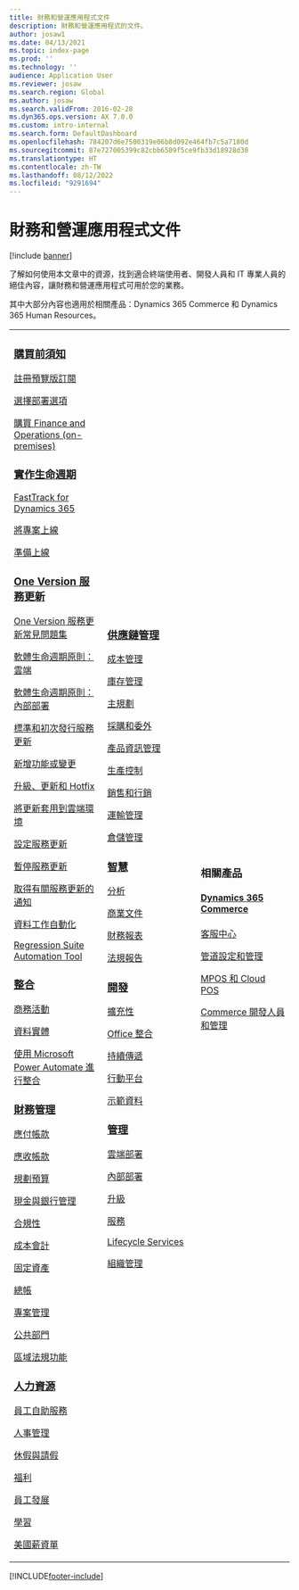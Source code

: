 ```yaml
---
title: 財務和營運應用程式文件
description: 財務和營運應用程式的文件。
author: josaw1
ms.date: 04/13/2021
ms.topic: index-page
ms.prod: ''
ms.technology: ''
audience: Application User
ms.reviewer: josaw
ms.search.region: Global
ms.author: josaw
ms.search.validFrom: 2016-02-28
ms.dyn365.ops.version: AX 7.0.0
ms.custom: intro-internal
ms.search.form: DefaultDashboard
ms.openlocfilehash: 784207d6e7500319e06b8d092e464fb7c5a7180d
ms.sourcegitcommit: 87e727005399c82cbb6509f5ce9fb33d18928d30
ms.translationtype: HT
ms.contentlocale: zh-TW
ms.lasthandoff: 08/12/2022
ms.locfileid: "9291694"
---
```

# <a name="finance-and-operations-application-documentation"></a>財務和營運應用程式文件

[!include [banner](includes/banner.md)]

了解如何使用本文章中的資源，找到適合終端使用者、開發人員和 IT 專業人員的絕佳內容，讓財務和營運應用程式可用於您的業務。 

其中大部分內容也適用於相關產品：Dynamics 365 Commerce 和 Dynamics 365 Human Resources。 

<table>
<colgroup>
<col width="33%" />
<col width="33%" />
<col width="33%" />
</colgroup>
<tbody>
<tr class="odd">
<td>
<h3><a href="get-started/before-you-buy.md">購買前須知</a></h3>
<p><a href="../dev-itpro/dev-tools/sign-up-preview-subscription.md">註冊預覽版訂閱</a></p>
 <p><a href="../dev-itpro/deployment/choose-deployment-type.md">選擇部署選項</a></p>
 <p><a href="get-started/purchase-on-premises.md">購買 Finance and Operations (on-premises)</a></p>

<h3><a href="imp-lifecycle/implementation-lifecycle.md">實作生命週期</a></h3>
<p><a href="/dynamics365/fasttrack/">FastTrack for Dynamics 365</a></p>
<p><a href="imp-lifecycle/onboard.md">將專案上線</a></p>
<p><a href="imp-lifecycle/prepare-go-live.md">準備上線</a></p>

<h3><a href="../dev-itpro/lifecycle-services/oneversion-overview.md">One Version 服務更新</a></h3>
<p><a href="get-started/one-version.md">One Version 服務更新常見問題集</a></p>
<p><a href="../dev-itpro/migration-upgrade/versions-update-policy.md">軟體生命週期原則：雲端</a></p>
<p><a href="../dev-itpro/migration-upgrade/on-prem-version-update-policy.md">軟體生命週期原則：內部部署</a></p>
<p><a href="get-started/public-preview-releases.md">標準和初次發行服務更新</a></p>
<p><a href="get-started/whats-new-changed.md">新增功能或變更</a></p>
<p><a href="../dev-itpro/migration-upgrade/upgrade-home-page.md">升級、更新和 Hotfix</a></p>
<p><a href="../dev-itpro/deployment/apply-deployable-package-system.md">將更新套用到雲端環境</a></p>
<p><a href="../dev-itpro/lifecycle-services/configure-service-updates.md">設定服務更新</a></p>
<p><a href="../dev-itpro/lifecycle-services/pause-service-updates.md">暫停服務更新</a></p>
<p><a href="../dev-itpro/lifecycle-services/notifications-service-updates.md">取得有關服務更新的通知</a></p>
<p><a href="../dev-itpro/data-entities/data-task-automation.md">資料工作自動化</a></p>
<p><a href="../dev-itpro/lifecycle-services/using-task-guides-and-bpm-to-create-user-acceptance-tests.md">Regression Suite Automation Tool</a></p>

<h3><a href="../dev-itpro/data-entities/integration-overview.md">整合</a></h3>
<p><a href="../dev-itpro/business-events/home-page.md">商務活動</a></p>
<p><a href="../dev-itpro/data-entities/data-entities.md">資料實體</a></p>
<p><a href="../dev-itpro/data-entities/fin-ops-connector.md">使用 Microsoft Power Automate 進行整合</a></p>

<h3><a href="../../finance/index.md">財務管理</a></h3>
<p><a href="../../finance/accounts-payable/accounts-payable.md">應付帳款</a></p>
<p><a href="../../finance/accounts-receivable/accounts-receivable.md">應收帳款</a></p>
<p><a href="../../finance/budgeting/budgeting-overview.md">規劃預算</a></p>
<p><a href="../../finance/cash-bank-management/cash-bank-management.md">現金與銀行管理</a></p>
<p><a href="../../finance/general-ledger/audit-policy-rules.md">合規性</a></p>
<p><a href="../../finance/cost-accounting/cost-accounting-home-page.md">成本會計</a></p>
<p><a href="../../finance/fixed-assets/fixed-assets.md">固定資產</a></p>
<p><a href="../../finance/general-ledger/general-ledger.md">總帳</a></p>
<p><a href="/dynamics365/project-operations/prod-pma/overview-project-management-accounting">專案管理</a></p>
<p><a href="../../finance/public-sector/public-sector-functionality.md">公共部門</a></p>
<p><a href="../dev-itpro/lcs-solutions/country-region.md">區域法規功能</a></p>

<h3><a href="hr/hr-landing-page.md">人力資源</a></h3>
<p><a href="../../human-resources/hr-employee-manager-self-service-overview.md">員工自助服務</a></p>
<p><a href="../../human-resources/hr-personnel-departments-jobs-positions.md">人事管理</a></p>
<p><a href="../../human-resources/hr-leave-and-absence-overview.md">休假與請假</a></p>
<p><a href="../../human-resources/hr-benefits-manage-program.md">福利</a></p>
<p><a href="../../human-resources/hr-develop-performance-management-overview.md">員工發展</a></p>
<p><a href="../../human-resources/hr-learning-courses.md">學習</a></p>
 <p><a href="hr/localizations/noam-usa-payroll.md">美國薪資單</a></p>

</td>
<td>
<h3><a href="../../supply-chain/index.md">供應鏈管理</a></h3>
<p><a href="../../supply-chain/cost-management/costing-sheets.md">成本管理</a></p>
<p><a href="../../supply-chain/inventory/inventory-home-page.md">庫存管理</a></p>
<p><a href="../../supply-chain/master-planning/master-plans.md">主規劃</a></p>
<p><a href="../../supply-chain/procurement/procurement-sourcing-overview.md">採購和委外</a></p>
<p><a href="../../supply-chain/pim/product-information.md">產品資訊管理</a></p>
<p><a href="../../supply-chain/production-control/production-process-overview.md">生產控制</a></p>
<p><a href="../../supply-chain/sales-marketing/overview-sales-marketing.md">銷售和行銷</a></p>
<p><a href="../../supply-chain/transportation/transportation-management-overview.md">運輸管理</a></p>
<p><a href="../../supply-chain/warehousing/warehouse-configuration.md">倉儲管理</a></p>


<h3><a href="../dev-itpro/analytics/bi-reporting-home-page.md">智慧</a></h3>
<p><a href="../dev-itpro/analytics/analytics.md">分析</a></p>
 <p><a href="../dev-itpro/analytics/document-reporting-services.md">商業文件</a></p>
<p><a href="../dev-itpro/analytics/financial-reporting-intro.md">財務報表</a></p>
<p><a href="../dev-itpro/analytics/general-electronic-reporting.md">法規報告</a></p>



<h3><a href="../dev-itpro/dev-tools/developer-home-page.md">開發</h3>
<p><a href="../dev-itpro/extensibility/extensibility-home-page.md">擴充性</a></p>
<p><a href="../dev-itpro/office-integration/office-integration.md">Office 整合</a></p>
<p><a href="../dev-itpro/dev-tools/continuous-delivery-home-page.md">持續傳遞</a></p>
<p><a href="../dev-itpro/mobile-apps/platform/mobile-platform-home-page.md">行動平台</a></p>
<p><a href="get-started/demo-data.md">示範資料</a></p>

<h3><a href="../dev-itpro/sysadmin/system-administration-home-page.md">管理</h3>
<p><a href="../dev-itpro/deployment/cloud-deployment-overview.md">雲端部署</a></p>
<p><a href="../dev-itpro/deployment/on-premises-deployment-landing-page.md">內部部署</a></p>
<p><a href="../dev-itpro/migration-upgrade/upgrade-home-page.md">升級</a></p>
<p><a href="../dev-itpro/dev-tools/continuous-delivery-home-page.md#servicing">服務</a></p>
<p><a href="../dev-itpro/lifecycle-services/lcs.md">Lifecycle Services</a></p>
<p><a href="organization-administration/organization-administration-home-page.md">組織管理</a></p>
</td>
<td>
<h3>相關產品</h3>
<h4><a href="/dynamics365/commerce/">Dynamics 365 Commerce</a></h4>
<p><a href="../../commerce/call-center-functionality.md">客服中心</p>
<p><a href="../../commerce/define-maintain-retail-channels.md">管道設定和管理</p>
<p><a href="../../commerce/retail-peripherals-overview.md">MPOS 和 Cloud POS</p>
<p><a href="../../commerce/dev-itpro/dev-retail-home-page.md">Commerce 開發人員和管理</p>


</td>
</tr>

</tbody>
</table>


[!INCLUDE[footer-include](../../includes/footer-banner.md)]

